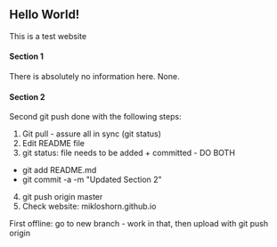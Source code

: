 ## Hello World!

This is a test website

#### Section 1

There is absolutely no information here. None.

#### Section 2

Second git push done with the following steps:  
1) Git pull - assure all in sync (git status)  
2) Edit README file  
3) git status: file needs to be added + committed - DO BOTH  
  - git add README.md
  - git commit -a -m "Updated Section 2"  
4) git push origin master  
5) Check website: mikloshorn.github.io  

First offline: go to new branch - work in that, then upload with git push origin <new-branch e.g. start-website>
